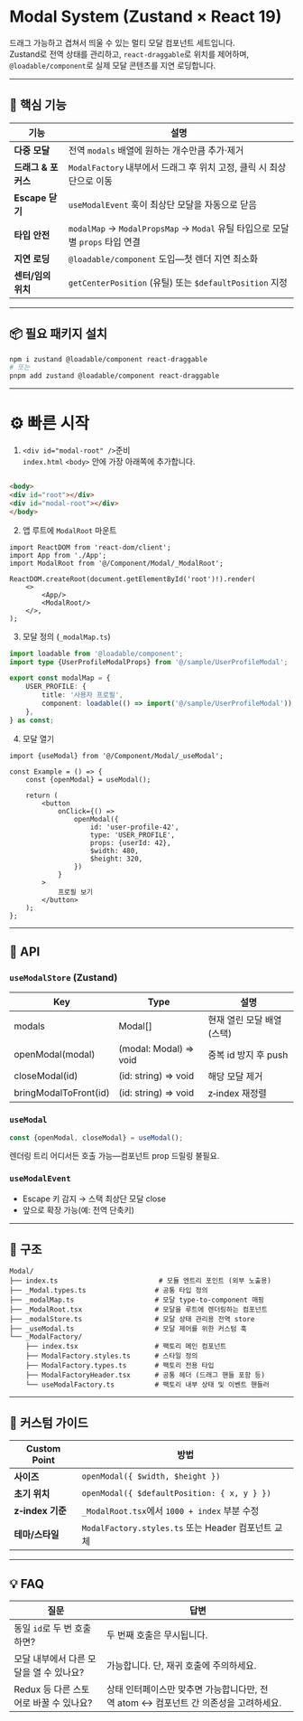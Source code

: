 # Modal System (Zustand × React 19)

드래그 가능하고 겹쳐서 띄울 수 있는 멀티 모달 컴포넌트 세트입니다.<br/>
Zustand로 전역 상태를 관리하고, `react-draggable`로 위치를 제어하며, `@loadable/component`로 실제 모달 콘텐츠를 지연 로딩합니다.

---

## 💪 핵심 기능

| 기능            | 설명                                                               | 
|---------------|------------------------------------------------------------------|
| **다중 모달**     | 전역 `modals` 배열에 원하는 개수만큼 추가·제거                                   |
| **드래그 & 포커스** | `ModalFactory` 내부에서 드래그 후 위치 고정, 클릭 시 최상단으로 이동                   |
| **Escape 닫기** | `useModalEvent` 훅이 최상단 모달을 자동으로 닫음                               |
| **타입 안전**     | `modalMap` → `ModalPropsMap` → `Modal` 유틸 타입으로 모달별 `props` 타입 연결 |
| **지연 로딩**     | `@loadable/component` 도입—첫 렌더 지연 최소화                             |
| **센터/임의 위치**  | `getCenterPosition` (유틸) 또는 `$defaultPosition` 지정                |

---

## 📦 필요 패키지 설치

```bash
npm i zustand @loadable/component react-draggable
# 또는
pnpm add zustand @loadable/component react-draggable
```

---

# ⚙️ 빠른 시작

1. `<div id="modal-root" />`준비 <br/>
   `index.html` `<body>` 안에 가장 아래쪽에 추가합니다.

```html

<body>
<div id="root"></div>
<div id="modal-root"></div>
</body>
```

2. 앱 루트에 `ModalRoot` 마운트

```tsx
import ReactDOM from 'react-dom/client';
import App from './App';
import ModalRoot from '@/Component/Modal/_ModalRoot';

ReactDOM.createRoot(document.getElementById('root')!).render(
    <>
        <App/>
        <ModalRoot/>
    </>,
);
```

3. 모달 정의 (`_modalMap.ts`)

```ts
import loadable from '@loadable/component';
import type {UserProfileModalProps} from '@/sample/UserProfileModal';

export const modalMap = {
    USER_PROFILE: {
        title: '사용자 프로필',
        component: loadable(() => import('@/sample/UserProfileModal')) as React.ComponentType<UserProfileModalProps>,
    },
} as const;
```

4. 모달 열기

```tsx
import {useModal} from '@/Component/Modal/_useModal';

const Example = () => {
    const {openModal} = useModal();

    return (
        <button
            onClick={() =>
                openModal({
                    id: 'user-profile-42',
                    type: 'USER_PROFILE',
                    props: {userId: 42},
                    $width: 480,
                    $height: 320,
                })
            }
        >
            프로필 보기
        </button>
    );
};
```

---

## 🎯 API

### `useModalStore` (Zustand)

| Key                   | Type                   | 설명              |
|-----------------------|------------------------|-----------------|
| modals                | Modal[]                | 현재 열린 모달 배열(스택) |
| openModal(modal)      | (modal: Modal) => void | 중복 id 방지 후 push |
| closeModal(id)        | (id: string) => void   | 해당 모달 제거        |
| bringModalToFront(id) | (id: string) => void   | z‑index 재정렬     |

### `useModal`

```ts
const {openModal, closeModal} = useModal();
```

렌더링 트리 어디서든 호출 가능—컴포넌트 prop 드릴링 불필요.

### `useModalEvent`

- Escape 키 감지 → 스택 최상단 모달 close
- 앞으로 확장 가능(예: 전역 단축키)

---

## 📌 구조

```
Modal/
├── index.ts                         # 모듈 엔트리 포인트 (외부 노출용)
├── _Modal.types.ts                 # 공통 타입 정의
├── _modalMap.ts                    # 모달 type-to-component 매핑
├── _ModalRoot.tsx                  # 모달을 루트에 렌더링하는 컴포넌트
├── _modalStore.ts                  # 모달 상태 관리용 전역 store
├── _useModal.ts                    # 모달 제어를 위한 커스텀 훅
└── _ModalFactory/
    ├── index.tsx                   # 팩토리 메인 컴포넌트
    ├── ModalFactory.styles.ts      # 스타일 정의
    ├── ModalFactory.types.ts       # 팩토리 전용 타입
    ├── ModalFactoryHeader.tsx      # 공통 헤더 (드래그 핸들 포함 등)
    └── useModalFactory.ts          # 팩토리 내부 상태 및 이벤트 핸들러
```

---

## 📝 커스텀 가이드

| Custom Point   | 방법                                          |
|----------------|---------------------------------------------|
| **사이즈**        | `openModal({ $width, $height })`            |
| **초기 위치**      | `openModal({ $defaultPosition: { x, y } })` |
| **z‑index 기준** | `_ModalRoot.tsx`에서 `1000 + index` 부분 수정     |
| **테마/스타일**     | `ModalFactory.styles.ts` 또는 Header 컴포넌트 교체  |

---

## 💡 FAQ

| 질문                        | 답변                                                 |
|---------------------------|----------------------------------------------------|
| 동일 `id`로 두 번 호출하면?        | 두 번째 호출은 무시됩니다.                                    |
| 모달 내부에서 다른 모달을 열 수 있나요?   | 가능합니다. 단, 재귀 호출에 주의하세요.                            |
| Redux 등 다른 스토어로 바꿀 수 있나요? | 상태 인터페이스만 맞추면 가능합니다만, 전역 atom ↔ 컴포넌트 간 의존성을 고려하세요. |
